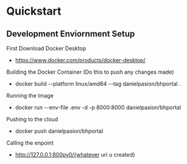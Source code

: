 # Quickstart

## Development Enviornment Setup

First Download Docker Desktop

- https://www.docker.com/products/docker-desktop/

Building the Docker Container (Do this to push any changes made)

- docker build --platform linux/amd64 --tag danielpasion/bhportal .

Running the Image

- docker run --env-file .env -d -p 8000:8000 danielpasion/bhportal

Pushing to the cloud

- docker push danielpasion/bhportal

Calling the enpoint

- http://127.0.0.1:800py0/{whatever uri u created}
